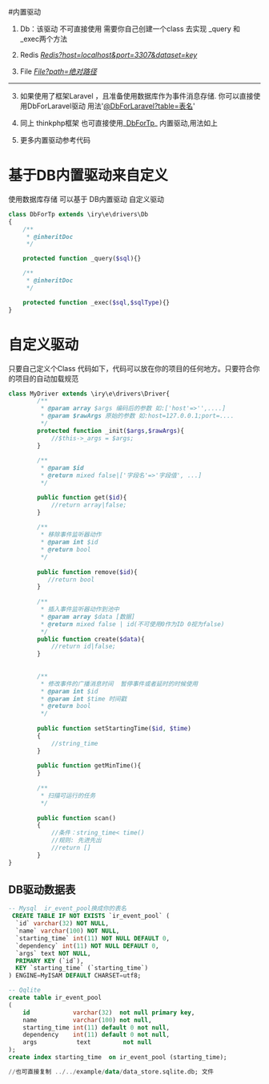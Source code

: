 #内置驱动
1. Db：该驱动 不可直接使用 需要你自己创建一个class 去实现 _query 和 _exec两个方法

2. Redis _<u>Redis?host=localhost&port=3307&dataset=key</u>_

3. File _<u>File?path=绝对路径</u>_
----
3. 如果使用了框架Laravel ，且准备使用数据库作为事件消息存储. 你可以直接使用DbForLaravel驱动 用法'<u>@DbForLaravel?table=表名</u>'

2. 同上 thinkphp框架 也可直接使用_<u>DbForTp</u>_ 内置驱动,用法如上

3. 更多内置驱动参考代码
# 基于DB内置驱动来自定义
使用数据库存储 可以基于 DB内置驱动 自定义驱动
```php
class DbForTp extends \iry\e\drivers\Db
{
    /**
     * @inheritDoc
     */

    protected function _query($sql){}

    /**
     * @inheritDoc
     */

    protected function _exec($sql,$sqlType){}
}
```
# 自定义驱动
只要自己定义个Class 代码如下，代码可以放在你的项目的任何地方。只要符合你的项目的自动加载规范
```php
class MyDriver extends \iry\e\drivers\Driver{
        /**
         * @param array $args 编码后的参数 如:['host'=>'',....]
         * @param $rawArgs 原始的参数 如:host=127.0.0.1;port=....
         */
        protected function _init($args,$rawArgs){
            //$this->_args = $args;
        }
 
        /**
         * @param $id
         * @return mixed false|['字段名'=>'字段值', ...]
         */

        public function get($id){
            //return array|false; 
        }
    
        /**
         * 移除事件监听器动作
         * @param int $id
         * @return bool
         */
    
        public function remove($id){
           //return bool
        }
    
        /**
         * 插入事件监听器动作到池中
         * @param array $data [数据]
         * @return mixed false | id(不可使用0作为ID 0视为false)
         */
        public function create($data){
            //return id|false;
        }
   
    
        /**
         * 修改事件的广播消息时间  暂停事件或者延时的时候使用
         * @param int $id
         * @param int $time 时间戳
         * @return bool
         */
    
        public function setStartingTime($id, $time)
        {
            //string_time
        }
        
        public function getMinTime(){
        }
    
        /**
         * 扫描可运行的任务
         */
    
        public function scan()
        {
            //条件：string_time< time() 
            //规则: 先进先出
            //return []
        }
}
```

## DB驱动数据表
```sql
-- Mysql  ir_event_pool换成你的表名
 CREATE TABLE IF NOT EXISTS `ir_event_pool` (
  `id` varchar(32) NOT NULL,
  `name` varchar(100) NOT NULL,
  `starting_time` int(11) NOT NULL DEFAULT 0,
  `dependency` int(11) NOT NULL DEFAULT 0,
  `args` text NOT NULL,
  PRIMARY KEY (`id`),
  KEY `starting_time` (`starting_time`)
) ENGINE=MyISAM DEFAULT CHARSET=utf8;
```
```sql
-- Qqlite
create table ir_event_pool
(
    id            varchar(32)  not null primary key,
    name          varchar(100) not null,
    starting_time int(11) default 0 not null,
    dependency    int(11) default 0 not null,
    args           text         not null
);
create index starting_time  on ir_event_pool (starting_time);

//也可直接复制 ../../example/data/data_store.sqlite.db; 文件
```